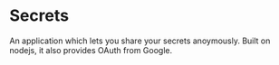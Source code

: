 # Secrets
An application which lets you share your secrets anoymously. Built on nodejs, it also provides OAuth from Google.

